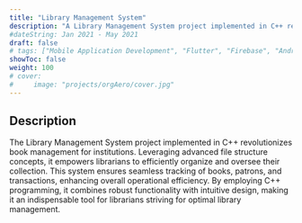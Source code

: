 ```yaml
---
title: "Library Management System"
description: "A Library Management System project implemented in C++ revolutionizes book management for institutions."
#dateString: Jan 2021 - May 2021
draft: false
# tags: ["Mobile Application Development", "Flutter", "Firebase", "Android"]
showToc: false
weight: 100
# cover:
#     image: "projects/orgAero/cover.jpg"
--- 
```

<!-- ### 🔗 [Github Repository](https://github.com/Naiksanketh/Library-Management-System) -->

## Description
The Library Management System project implemented in C++ revolutionizes book management for institutions. Leveraging advanced file structure concepts, it empowers librarians to efficiently organize and oversee their collection. This system ensures seamless tracking of books, patrons, and transactions, enhancing overall
operational efficiency. By employing C++ programming, it combines robust functionality with intuitive design, making it an indispensable tool for librarians striving for optimal library management.